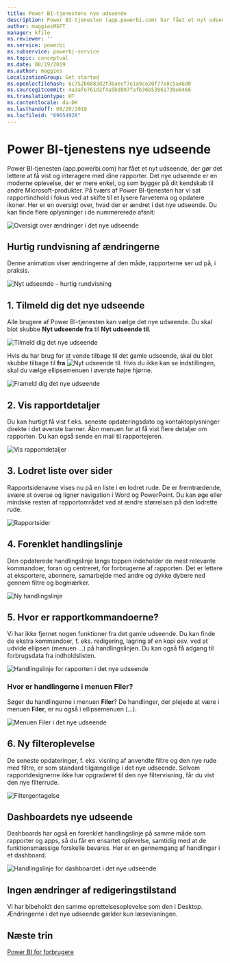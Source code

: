 ```yaml
---
title: Power BI-tjenestens nye udseende
description: Power BI-tjenesten (app.powerbi.com) har fået et nyt udseende. I denne artikel beskrives, hvordan du navigerer til rapporter ved hjælp af det nye udseende.
author: maggiesMSFT
manager: kfile
ms.reviewer: ''
ms.service: powerbi
ms.subservice: powerbi-service
ms.topic: conceptual
ms.date: 08/19/2019
ms.author: maggies
LocalizationGroup: Get started
ms.openlocfilehash: 6c752b6083d2f3baecf7e1a9ce20f77e8c5a46d0
ms.sourcegitcommit: 4a3afe761d2f4a5bd897fafb36b53961739e8466
ms.translationtype: HT
ms.contentlocale: da-DK
ms.lasthandoff: 08/20/2019
ms.locfileid: "69654928"
---
```

# <a name="the-new-look-of-the-power-bi-service"></a>Power BI-tjenestens nye udseende

Power BI-tjenesten (app.powerbi.com) har fået et nyt udseende, der gør det lettere at få vist og interagere med dine rapporter. Det nye udseende er en moderne oplevelse, der er mere enkel, og som bygger på dit kendskab til andre Microsoft-produkter. På tværs af Power BI-tjenesten har vi sat rapportindhold i fokus ved at skifte til et lysere farvetema og opdatere ikoner. Her er en oversigt over, hvad der er ændret i det nye udseende. Du kan finde flere oplysninger i de nummererede afsnit:

![Oversigt over ændringer i det nye udseende](media/service-new-look/power-bi-new-look-changes.png)

## <a name="quick-tour-of-the-changes"></a>Hurtig rundvisning af ændringerne

Denne animation viser ændringerne af den måde, rapporterne ser ud på, i praksis.

![Nyt udseende – hurtig rundvisning](media/service-new-look/power-bi-new-look-quick-tour.gif)

## <a name="1-opt-in-to-the-new-look"></a>1. Tilmeld dig det nye udseende

Alle brugere af Power BI-tjenesten kan vælge det nye udseende. Du skal blot skubbe **Nyt udseende fra** til **Nyt udseende til**.

![Tilmeld dig det nye udseende](media/service-new-look/power-bi-new-look-off.png)

Hvis du har brug for at vende tilbage til det gamle udseende, skal du blot skubbe tilbage til **fra** ![Nyt udseende til](media/service-new-look/power-bi-new-look-toggle-on.png). Hvis du ikke kan se indstillingen, skal du vælge ellipsemenuen i øverste højre hjørne.

![Frameld dig det nye udseende](media/service-new-look/power-bi-new-look-on.png)

## <a name="2-view-report-details"></a>2. Vis rapportdetaljer 

Du kan hurtigt få vist f.eks. seneste opdateringsdato og kontaktoplysninger direkte i det øverste banner.  Åbn menuen for at få vist flere detaljer om rapporten. Du kan også sende en mail til rapportejeren.

![Vis rapportdetaljer](media/service-new-look/power-bi-new-look-metadata.png)

## <a name="3-vertical-list-of-pages"></a>3. Lodret liste over sider 
Rapportsidenavne vises nu på en liste i en lodret rude. De er fremtrædende, svære at overse og ligner navigation i Word og PowerPoint. Du kan øge eller mindske resten af rapportområdet ved at ændre størrelsen på den lodrette rude.

![Rapportsider](media/service-new-look/power-bi-new-look-report-pages.png)

## <a name="4-simplified-action-bar"></a>4. Forenklet handlingslinje 

Den opdaterede handlingslinje langs toppen indeholder de mest relevante kommandoer, foran og centreret, for forbrugerne af rapporten. Det er lettere at eksportere, abonnere, samarbejde med andre og dykke dybere ned gennem filtre og bogmærker.

![Ny handlingslinje](media/service-new-look/power-bi-new-look-action-bar.png)

## <a name="5-where-are-the-report-commands"></a>5. Hvor er rapportkommandoerne?

Vi har ikke fjernet nogen funktioner fra det gamle udseende. Du kan finde de ekstra kommandoer, f. eks. redigering, lagring af en kopi osv. ved at udvide ellipsen (menuen ...) på handlingslinjen. Du kan også få adgang til forbrugsdata fra indholdslisten.

![Handlingslinje for rapporten i det nye udseende](media/service-new-look/power-bi-report-action-bar-new-look.gif)

### <a name="where-are-file-menu-actions"></a>Hvor er handlingerne i menuen Filer?

Søger du handlingerne i menuen **Filer**? De handlinger, der plejede at være i menuen **Filer**, er nu også i ellipsemenuen (...). 

![Menuen Filer i det nye udseende](media/service-new-look/power-bi-file-menu-new-look.gif)

## <a name="6-new-filter-experience"></a>6. Ny filteroplevelse

De seneste opdateringer, f. eks. visning af anvendte filtre og den nye rude med filtre, er som standard tilgængelige i det nye udseende. Selvom rapportdesignerne ikke har opgraderet til den nye filtervisning, får du vist den nye filterrude.

![Filtergentagelse](media/service-new-look/power-bi-new-look-filters.png)

## <a name="dashboard-new-look-experience"></a>Dashboardets nye udseende 

Dashboards har også en forenklet handlingslinje på samme måde som rapporter og apps, så du får en ensartet oplevelse, samtidig med at de funktionsmæssige forskelle bevares. Her er en gennemgang af handlinger i et dashboard.
 
![Handlingslinje for dashboardet i det nye udseende](media/service-new-look/power-bi-dashboard-action-bar-new-look.gif)

## <a name="no-changes-to-edit-mode"></a>Ingen ændringer af redigeringstilstand 

Vi har bibeholdt den samme oprettelsesoplevelse som den i Desktop. Ændringerne i det nye udseende gælder kun læsevisningen.

## <a name="next-steps"></a>Næste trin

[Power BI for forbrugere](consumer/end-user-consumer.md)
